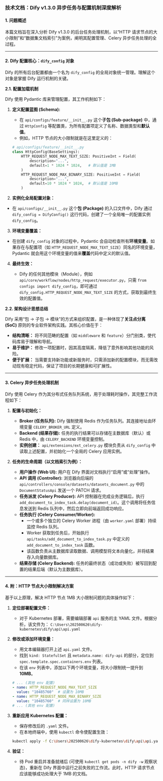 ### 技术文档：Dify v1.3.0 异步任务与配置机制深度解析

#### 1. 问题概述

本篇文档旨在深入分析 Dify v1.3.0 的后台任务处理机制，以“HTTP 请求节点的大小限制”和“数据集文档索引”为案例，阐明其配置管理、Celery 异步任务处理的全过程。

---

#### 2. Dify 配置核心：`dify_config` 对象

Dify 的所有后台配置都由一个名为 `dify_config` 的全局对象统一管理。理解这个对象是掌握 Dify 运行机制的关键。

**2.1. 配置加载机制**

Dify 使用 Pydantic 库来管理配置，其工作机制如下：

1.  **定义配置蓝图 (Schema):**
    *   在 `api/configs/feature/__init__.py` 这个**子包 (Sub-package)** 中，通过 `HttpConfig` 等配置类，为所有配置项定义了名称、数据类型和**默认值**。
    *   例如，HTTP 节点的大小限制就是在这里定义的：
      ```python
      # api/configs/feature/__init__.py
      class HttpConfig(BaseSettings):
          HTTP_REQUEST_NODE_MAX_TEXT_SIZE: PositiveInt = Field(
              description="...",
              default=1 * 1024 * 1024,   # 默认值是 1MB
          )
          HTTP_REQUEST_NODE_MAX_BINARY_SIZE: PositiveInt = Field(
              description="...",
              default=10 * 1024 * 1024,  # 默认值是 10MB
          )
      ```

2.  **实例化全局配置对象：**
    
*   在 `api/configs/__init__.py` 这个**包 (Package)** 的入口文件中，Dify 通过 `dify_config = DifyConfig()` 这行代码，创建了一个全局唯一的配置实例 `dify_config`。
    
3.  **环境变量覆盖：**
    
*   在创建 `dify_config` 对象的过程中，Pydantic 会自动检查所有**环境变量**。如果存在与配置项（如 `HTTP_REQUEST_NODE_MAX_TEXT_SIZE`）同名的环境变量，Pydantic 就会用这个环境变量的值来**覆盖**代码中定义的默认值。
    
4.  **最终生效：**
    
    *   Dify 的任何其他模块（Module），例如 `api/core/workflow/nodes/http_request/executor.py`，只需 `from configs import dify_config`，即可通过 `dify_config.HTTP_REQUEST_NODE_MAX_TEXT_SIZE` 的方式，获取到最终生效的配置值。

**2.2. 架构设计思想总结**

Dify 采用“包 -> 子包 -> 模块”的方式来组织配置，是一种体现了**关注点分离 (SoC)** 原则的专业软件架构实践。其核心价值在于：
*   **结构清晰：** 将不同范畴的配置（如 `middleware` 和 `feature`）分门别类，使代码库易于理解和导航。
*   **易于维护：** 修改一项配置时，因其高度隔离，降低了意外影响其他功能的风险。
*   **便于扩展：** 当需要支持新功能或新服务时，只需添加新的配置模块，而无需改动现有稳定代码，保证了项目的长期健康和可扩展性。

---

#### 3. Celery 异步任务处理机制

Dify 使用 Celery 作为其分布式任务队列系统，用于处理耗时操作，其完整工作流程如下：

1.  **配置与初始化：**
    *   **Broker (任务队列):** Dify 强制使用 Redis 作为任务队列。其连接地址由环境变量 `CELERY_BROKER_URL` 定义。
    *   **Backend (结果存储):** 任务的执行结果可以存储在主数据库（默认）或 Redis 中，由 `CELERY_BACKEND` 环境变量控制。
    *   **实例创建：** `api/extensions/ext_celery.py` 模块负责从 `dify_config` 中读取上述配置，并初始化一个全局的 Celery 应用实例。

2.  **任务的生命周期（以文档索引为例）：**
    *   **用户操作 (Web UI):** 用户在 Dify 界面对文档执行“启用”或“处理”操作。
    *   **API 调用 (Controller):** 浏览器向后端的 `api/controllers/console/datasets/datasets_document.py` 中的 `DocumentStatusApi` 发送一个 PATCH 请求。
    *   **任务派发 (Celery Producer):** API 控制器在完成业务逻辑后，执行 `add_document_to_index_task.delay(document_id)`。这个调用将任务信息发送到 Redis 队列中，然后立即向前端返回成功响应。
    *   **任务执行 (Celery Consumer/Worker):**
        *   一个或多个独立的 Celery Worker 进程（由 `worker.yaml` 部署）持续监控 Redis 队列。
        *   Worker 获取到任务后，开始执行 `api/tasks/add_document_to_index_task.py` 中定义的 `add_document_to_index_task` 函数。
        *   该函数负责从主数据库读取数据、调用模型将文本向量化，并将结果存入向量数据库。
    *   **结果存储 (Celery Backend):** 任务的最终状态（成功或失败）被写回到配置的结果后端（默认为主数据库）。

---

#### 4. 附：HTTP 节点大小限制解决方案

基于以上原理，解决 HTTP 节点 1MB 大小限制问题的具体操作如下：

1.  **定位部署配置文件：**
    *   对于 Kubernetes 部署，需要编辑部署 `api` 服务的主 YAML 文件。根据分析，该文件为：
      `C:\Users\202500626\dify-kubernetes\dify\api\api.yaml`

2.  **修改或添加环境变量：**
    *   用文本编辑器打开上述 `api.yaml` 文件。
    *   找到 `kind: StatefulSet` 且 `metadata.name: dify-api` 的部分，定位到 `spec.template.spec.containers.env` 列表。
    *   在该 `env` 列表中，添加以下两个环境变量，将大小限制统一提升到 **10MB**。

    ```yaml
    # ... (其他 env 配置)
    - name: HTTP_REQUEST_NODE_MAX_TEXT_SIZE
      value: "10485760"  # 设置为 10MB
    - name: HTTP_REQUEST_NODE_MAX_BINARY_SIZE
      value: "10485760"  # 同样设置为 10MB
    # ... (其他 env 配置)
    ```

3.  **重新应用 Kubernetes 配置：**
    *   保存修改后的 `.yaml` 文件。
    *   在本地终端中，使用 `kubectl` 命令使配置生效：
      ```bash
      kubectl apply -f C:\Users\202500626\dify-kubernetes\dify\api\api.yaml
      ```

4.  **验证：**
    
    *   待 Pod 重启并准备就绪后 (可使用 `kubectl get pods -n dify -w` 观察状态)，重新在 Dify 界面中运行之前失败的工作流。此时，HTTP 请求节点应该能够成功处理大于 1MB 的文档。